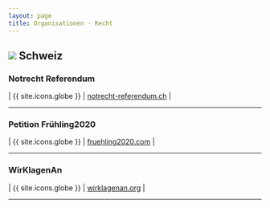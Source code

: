 ```yaml
---
layout: page
title: Organisationen - Recht
---
```


## <img src="{{site.baseurl}}/assets/img/flaggen/ch.png"> Schweiz  

### Notrecht Referendum

| {{ site.icons.globe }} | [notrecht-referendum.ch](https://notrecht-referendum.ch/Home) |

---

### Petition Frühling2020

| {{ site.icons.globe }} | [fruehling2020.com](https://fruehling2020.com/) |

---

### WirKlagenAn

| {{ site.icons.globe }} | [wirklagenan.org](https://wirklagenan.org/) |

---

